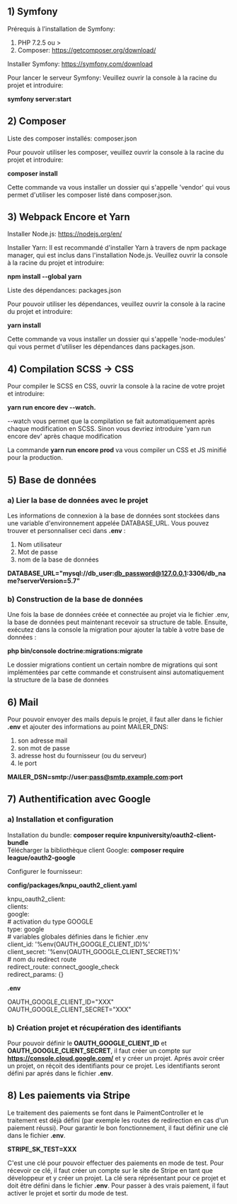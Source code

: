 ## 1) Symfony

Prérequis à l’installation de Symfony:
1. PHP 7.2.5 ou >
2. Composer: https://getcomposer.org/download/

Installer Symfony:
https://symfony.com/download

Pour lancer le serveur Symfony:
Veuillez ouvrir la console à la racine du projet et introduire: 

**symfony server:start**

## 2) Composer

Liste des composer installés: composer.json

Pour pouvoir utiliser les composer, veuillez ouvrir la console à la racine du projet et introduire: 

**composer install**

Cette commande va vous installer un dossier qui s'appelle 'vendor' qui vous permet d'utiliser les composer listé dans composer.json.

## 3) Webpack Encore et Yarn

Installer Node.js: https://nodejs.org/en/

Installer Yarn: 
Il est recommandé d'installer Yarn à travers de npm package manager, qui est inclus dans l'installation Node.js.
Veuillez ouvrir la console à la racine du projet et introduire: 

**npm install --global yarn**

Liste des dépendances: packages.json

Pour pouvoir utiliser les dépendances, veuillez ouvrir la console à la racine du projet et introduire: 

**yarn install**

Cette commande va vous installer un dossier qui s'appelle 'node-modules' qui vous permet d'utiliser les dépendances dans packages.json.

## 4) Compilation SCSS -> CSS

Pour compiler le SCSS en CSS, ouvrir la console à la racine de votre projet et introduire: 

**yarn run encore dev --watch.**

--watch vous permet que la compilation se fait automatiquement après chaque modification en SCSS. Sinon vous devriez introduire 'yarn run encore dev' après chaque modification

La commande **yarn run encore prod** va vous compiler un CSS et JS minifié pour la production.

## 5) Base de données

### a) Lier la base de données avec le projet

Les informations de connexion à la base de données sont stockées dans une variable d'environnement appelée DATABASE_URL. Vous pouvez trouver et personnaliser ceci dans **.env** :

1. Nom utilisateur
2. Mot de passe
3. nom de la base de données

**DATABASE_URL="mysql://db_user:db_password@127.0.0.1:3306/db_name?serverVersion=5.7"**

### b) Construction de la base de données

Une fois la base de données créée et connectée au projet via le fichier .env, la base de données peut maintenant recevoir sa structure de table. Ensuite, exécutez dans la console la migration pour ajouter la table à votre base de données :

**php bin/console doctrine:migrations:migrate**

Le dossier migrations contient un certain nombre de migrations qui sont implémentées par cette commande et construisent ainsi automatiquement la structure de la base de données

## 6) Mail

Pour pouvoir envoyer des mails depuis le projet, il faut aller dans le fichier **.env** et ajouter des informations au point MAILER_DNS:

1. son adresse mail
2. son mot de passe
3. adresse host du fournisseur (ou du serveur)
4. le port

**MAILER_DSN=smtp://user:pass@smtp.example.com:port**

## 7) Authentification avec Google

### a) Installation et configuration

Installation du bundle: **composer require knpuniversity/oauth2-client-bundle**<br>
Télécharger la bibliothèque client Google: **composer require league/oauth2-google**<br>

Configurer le fournisseur:<br>

**config/packages/knpu_oauth2_client.yaml**

knpu_oauth2_client:<br>
    clients:<br>
        google:<br>
            # activation du type GOOGLE<br>
            type: google<br>
            # variables globales définies dans le fichier .env<br>
            client_id: '%env(OAUTH_GOOGLE_CLIENT_ID)%'<br>
            client_secret: '%env(OAUTH_GOOGLE_CLIENT_SECRET)%'<br>
            # nom du redirect route<br>
            redirect_route: connect_google_check<br>
            redirect_params: {}<br>

**.env**

OAUTH_GOOGLE_CLIENT_ID="XXX"<br>
OAUTH_GOOGLE_CLIENT_SECRET="XXX"<br>

### b) Création projet et récupération des identifiants

Pour pouvoir définir le **OAUTH_GOOGLE_CLIENT_ID** et **OAUTH_GOOGLE_CLIENT_SECRET**, il faut créer un compte sur **https://console.cloud.google.com/** et y créer un projet. Aprés avoir créer un projet, on réçoit des identifiants pour ce projet. Les identifiants seront défini par aprés dans le fichier **.env**.

## 8) Les paiements via Stripe

Le traitement des paiements se font dans le PaimentController et le traitement est déjà défini (par exemple les routes de redirection en cas d'un paiement réussi). Pour garantir le bon fonctionnement, il faut définir une clé dans le fichier **.env**.

**STRIPE_SK_TEST=XXX**

C'est une clé pour pouvoir effectuer des paiements en mode de test. Pour récevoir ce clé, il faut créer un compte sur le site de Stripe en tant que développeur et y créer un projet. La clé sera réprésentant pour ce projet et doit être défini dans le fichier **.env**. Pour passer à des vrais paiement, il faut activer le projet et sortir du mode de test.
